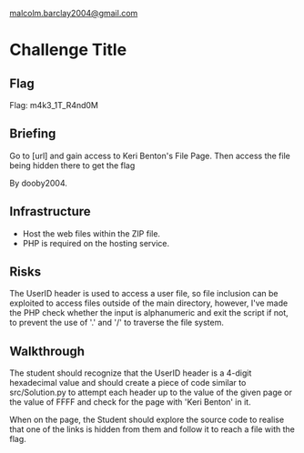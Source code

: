 malcolm.barclay2004@gmail.com

# Challenge Title

## Flag
Flag: m4k3_1T_R4nd0M

## Briefing
Go to [url] and gain access to Keri Benton's File Page. Then access the file being hidden there to get the flag

By dooby2004.

## Infrastructure
- Host the web files within the ZIP file.
- PHP is required on the hosting service.

## Risks
The UserID header is used to access a user file, so file inclusion can be exploited to access files outside of the main directory, however, I've made the PHP check whether the input is alphanumeric and exit the script if not, to prevent the use of '.' and '/' to traverse the file system.

## Walkthrough
The student should recognize that the UserID header is a 4-digit hexadecimal value and should create a piece of code similar to src/Solution.py to attempt each header up to the value of the given page or the value of FFFF and check for the page with 'Keri Benton' in it.

When on the page, the Student should explore the source code to realise that one of the links is hidden from them and follow it to reach a file with the flag.
